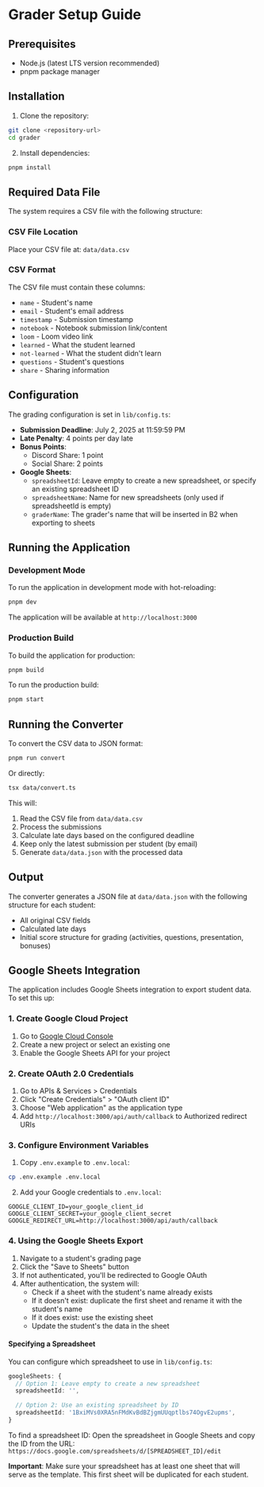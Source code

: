 # Grader Setup Guide

## Prerequisites

- Node.js (latest LTS version recommended)
- pnpm package manager

## Installation

1. Clone the repository:

```bash
git clone <repository-url>
cd grader
```

2. Install dependencies:

```bash
pnpm install
```

## Required Data File

The system requires a CSV file with the following structure:

### CSV File Location

Place your CSV file at: `data/data.csv`

### CSV Format

The CSV file must contain these columns:

- `name` - Student's name
- `email` - Student's email address
- `timestamp` - Submission timestamp
- `notebook` - Notebook submission link/content
- `loom` - Loom video link
- `learned` - What the student learned
- `not-learned` - What the student didn't learn
- `questions` - Student's questions
- `share` - Sharing information

## Configuration

The grading configuration is set in `lib/config.ts`:

- **Submission Deadline**: July 2, 2025 at 11:59:59 PM
- **Late Penalty**: 4 points per day late
- **Bonus Points**:
  - Discord Share: 1 point
  - Social Share: 2 points
- **Google Sheets**:
  - `spreadsheetId`: Leave empty to create a new spreadsheet, or specify an existing spreadsheet ID
  - `spreadsheetName`: Name for new spreadsheets (only used if spreadsheetId is empty)
  - `graderName`: The grader's name that will be inserted in B2 when exporting to sheets

## Running the Application

### Development Mode

To run the application in development mode with hot-reloading:

```bash
pnpm dev
```

The application will be available at `http://localhost:3000`

### Production Build

To build the application for production:

```bash
pnpm build
```

To run the production build:

```bash
pnpm start
```

## Running the Converter

To convert the CSV data to JSON format:

```bash
pnpm run convert
```

Or directly:

```bash
tsx data/convert.ts
```

This will:

1. Read the CSV file from `data/data.csv`
2. Process the submissions
3. Calculate late days based on the configured deadline
4. Keep only the latest submission per student (by email)
5. Generate `data/data.json` with the processed data

## Output

The converter generates a JSON file at `data/data.json` with the following structure for each student:

- All original CSV fields
- Calculated late days
- Initial score structure for grading (activities, questions, presentation, bonuses)

## Google Sheets Integration

The application includes Google Sheets integration to export student data. To set this up:

### 1. Create Google Cloud Project

1. Go to [Google Cloud Console](https://console.cloud.google.com/)
2. Create a new project or select an existing one
3. Enable the Google Sheets API for your project

### 2. Create OAuth 2.0 Credentials

1. Go to APIs & Services > Credentials
2. Click "Create Credentials" > "OAuth client ID"
3. Choose "Web application" as the application type
4. Add `http://localhost:3000/api/auth/callback` to Authorized redirect URIs

### 3. Configure Environment Variables

1. Copy `.env.example` to `.env.local`:

```bash
cp .env.example .env.local
```

2. Add your Google credentials to `.env.local`:

```env
GOOGLE_CLIENT_ID=your_google_client_id
GOOGLE_CLIENT_SECRET=your_google_client_secret
GOOGLE_REDIRECT_URL=http://localhost:3000/api/auth/callback
```

### 4. Using the Google Sheets Export

1. Navigate to a student's grading page
2. Click the "Save to Sheets" button
3. If not authenticated, you'll be redirected to Google OAuth
4. After authentication, the system will:
   - Check if a sheet with the student's name already exists
   - If it doesn't exist: duplicate the first sheet and rename it with the student's name
   - If it does exist: use the existing sheet
   - Update the student's the data in the sheet

#### Specifying a Spreadsheet

You can configure which spreadsheet to use in `lib/config.ts`:

```typescript
googleSheets: {
  // Option 1: Leave empty to create a new spreadsheet
  spreadsheetId: '',

  // Option 2: Use an existing spreadsheet by ID
  spreadsheetId: '1BxiMVs0XRA5nFMdKvBdBZjgmUUqptlbs74OgvE2upms',
}
```

To find a spreadsheet ID: Open the spreadsheet in Google Sheets and copy the ID from the URL:
`https://docs.google.com/spreadsheets/d/[SPREADSHEET_ID]/edit`

**Important**: Make sure your spreadsheet has at least one sheet that will serve as the template. This first sheet will be duplicated for each student.
